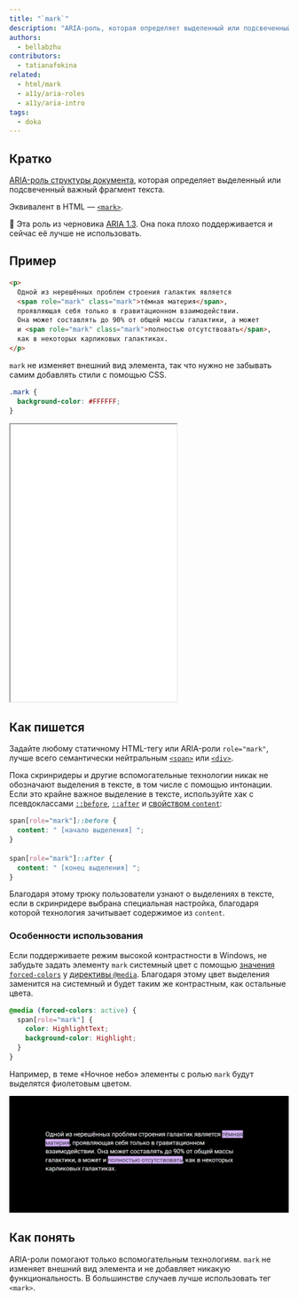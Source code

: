 ```yaml
---
title: "`mark`"
description: "ARIA-роль, которая определяет выделенный или подсвеченный важный фрагмент текста."
authors:
  - bellabzhu
contributors:
  - tatianafokina
related:
  - html/mark
  - a11y/aria-roles
  - a11y/aria-intro
tags:
  - doka
---
```


## Кратко

[ARIA-роль структуры документа](/a11y/aria-roles/#ustarevshie-i-nestandartnye-roli), которая определяет выделенный или подсвеченный важный фрагмент текста.

Эквивалент в HTML — [`<mark>`](/html/mark/).

<aside>

👶 Эта роль из черновика [ARIA 1.3](https://w3c.github.io/aria/). Она пока плохо поддерживается и сейчас её лучше не использовать.

</aside>

## Пример

```html
<p>
  Одной из нерешённых проблем строения галактик является
  <span role="mark" class="mark">тёмная материя</span>,
  проявляющая себя только в гравитационном взаимодействии.
  Она может составлять до 90% от общей массы галактики, а может
  и <span role="mark" class="mark">полностью отсутствовать</span>,
  как в некоторых карликовых галактиках.
</p>
```

`mark` не изменяет внешний вид элемента, так что нужно не забывать самим добавлять стили с помощью CSS.

```css
.mark {
  background-color: #FFFFFF;
}
```

<iframe title="Элементы с ролью mark и кастомными стилями" src="demos/text-with-role-mark/" height="500px"></iframe>

## Как пишется

Задайте любому статичному HTML-тегу или ARIA-роли `role="mark"`, лучше всего семантически нейтральным [`<span>`](/html/span/) или [`<div>`](/html/div/).

Пока скринридеры и другие вспомогательные технологии никак не обозначают выделения в тексте, в том числе с помощью интонации. Если это крайне важное выделение в тексте, используйте хак с псевдоклассами [`::before`](/css/before/), [`::after`](/css/after/) и [свойством `content`](/css/content/):

```css
span[role="mark"]::before {
  content: " [начало выделения] ";
}

span[role="mark"]::after {
  content: " [конец выделения] ";
}
```

Благодаря этому трюку пользователи узнают о выделениях в тексте, если в скринридере выбрана специальная настройка, благодаря которой технология зачитывает содержимое из `content`.

### Особенности использования

Если поддерживаете режим высокой контрастности в Windows, не забудьте задать элементу `mark` системный цвет с помощью [значения `forced-colors`](/a11y/forced-colors/) у [директивы `@media`](/css/media/). Благодаря этому цвет выделения заменится на системный и будет таким же контрастным, как остальные цвета.

```css
@media (forced-colors: active) {
  span[role="mark"] {
    color: HighlightText;
    background-color: Highlight;
  }
}
```

Например, в теме «Ночное небо» элементы с ролью `mark` будут выделятся фиолетовым цветом.

![Текст с выделенными фрагментами в режиме высокой контартсности.](images/night-sky-example.png)

## Как понять

ARIA-роли помогают только вспомогательным технологиям. `mark` не изменяет внешний вид элемента и не добавляет никакую функциональность. В большинстве случаев лучше использовать тег `<mark>`.
